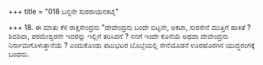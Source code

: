 +++
title = "018 ಬನ್ದನೇ ಸುರರಾಯನಕಟೈ"

+++
18. ಈ ಮಾತು ಕೆಳಿ ರಾಕ್ಷಸೇಂದ್ರನು "ದೇವೇಂದ್ರನು ಬಂದೇ ಬಿಟ್ಟನೇ, ಅಕಟಾ, ಸುರಸೇನೆ ಮುತ್ತಿಗೆ ಹಾಕಿತೆ ? ಶಿವಶಿವಾ, ಪರಮೇಶ್ವರನೇ ಇವರನ್ನು ಇಲ್ಲಿಗೆ ತರಿಸಿದನೆ ? ನನಗೆ ಇಂದೇ ಕೊನೆಯೆ ಅಥವಾ  ದೇವೇಂದ್ರನು ನಿರ್ನಾಮಗೊಳುತ್ತಾನೆಯೆ ? ಎಂದುಕೊಂಡು ಪಟುಭಟರ ಬೊಬ್ಬೆಯಲ್ಲಿ ಸೇನೆಯೊಡನೆ ಊರಹೊರಗಿನ ಯುದ್ಧರಂಗಕ್ಕೆ ಬಂದನು.